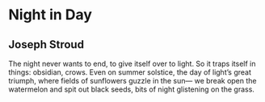 # Night in Day
## Joseph Stroud
The night never wants to end, to give itself over
to light. So it traps itself in things: obsidian, crows.
Even on summer solstice, the day of light’s great
triumph, where fields of sunflowers guzzle in the sun—
we break open the watermelon and spit out
black seeds, bits of night glistening on the grass.